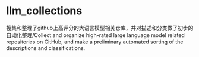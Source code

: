 # llm_collections
搜集和整理了github上高评分的大语言模型相关仓库，并对描述和分类做了初步的自动化整理/Collect and organize high-rated large language model related repositories on GitHub, and make a preliminary automated sorting of the descriptions and classifications.
